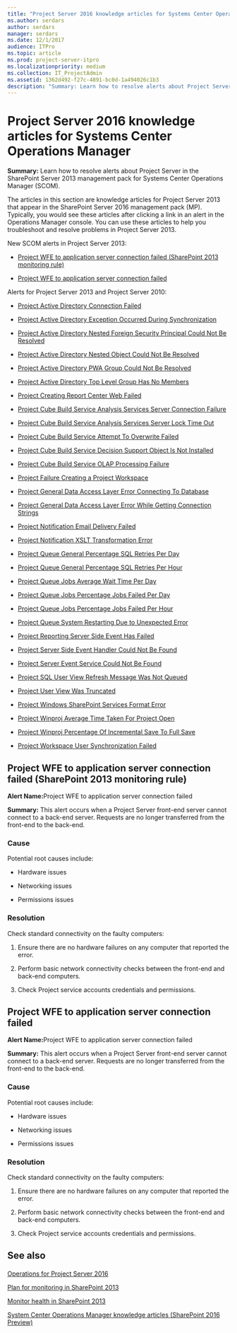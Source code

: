 ```yaml
---
title: "Project Server 2016 knowledge articles for Systems Center Operations Manager"
ms.author: serdars
author: serdars
manager: serdars
ms.date: 12/1/2017
audience: ITPro
ms.topic: article
ms.prod: project-server-itpro
ms.localizationpriority: medium
ms.collection: IT_ProjectAdmin
ms.assetid: 1362d492-f27c-4891-bc0d-1a494026c1b3
description: "Summary: Learn how to resolve alerts about Project Server in the SharePoint Server 2013 management pack for Systems Center Operations Manager (SCOM)."
---
```


# Project Server 2016 knowledge articles for Systems Center Operations Manager
 
 **Summary:** Learn how to resolve alerts about Project Server in the SharePoint Server 2013 management pack for Systems Center Operations Manager (SCOM).
  
The articles in this section are knowledge articles for Project Server 2013 that appear in the SharePoint Server 2016 management pack (MP). Typically, you would see these articles after clicking a link in an alert in the Operations Manager console. You can use these articles to help you troubleshoot and resolve problems in Project Server 2013.
  
New SCOM alerts in Project Server 2013:
  
- [Project WFE to application server connection failed (SharePoint 2013 monitoring rule)](#ProjectApp)
    
- [Project WFE to application server connection failed](#ProjectApp2)
    
Alerts for Project Server 2013 and Project Server 2010: 
  
- [Project Active Directory Connection Failed](/previous-versions/office/project-server-2010/ff678244(v=office.14))
    
- [Project Active Directory Exception Occurred During Synchronization](/previous-versions/office/project-server-2010/ff678246(v=office.14))
    
- [Project Active Directory Nested Foreign Security Principal Could Not Be Resolved](/previous-versions/office/project-server-2010/ff678245(v=office.14))
    
- [Project Active Directory Nested Object Could Not Be Resolved](/previous-versions/office/project-server-2010/ff678248(v=office.14))
    
- [Project Active Directory PWA Group Could Not Be Resolved](/previous-versions/office/project-server-2010/ff678243(v=office.14))
    
- [Project Active Directory Top Level Group Has No Members](/previous-versions/office/project-server-2010/ff730245(v=office.14))
    
- [Project Creating Report Center Web Failed](/previous-versions/office/project-server-2010/ff730237(v=office.14))
    
- [Project Cube Build Service Analysis Services Server Connection Failure](/previous-versions/office/project-server-2010/ff730236(v=office.14))
    
- [Project Cube Build Service Analysis Services Server Lock Time Out](/previous-versions/office/project-server-2010/ff730246(v=office.14))
    
- [Project Cube Build Service Attempt To Overwrite Failed](/previous-versions/office/project-server-2010/ff730251(v=office.14))
    
- [Project Cube Build Service Decision Support Object Is Not Installed](/previous-versions/office/project-server-2010/ff730231(v=office.14))
    
- [Project Cube Build Service OLAP Processing Failure](/previous-versions/office/project-server-2010/ff730240(v=office.14))
    
- [Project Failure Creating a Project Workspace](/previous-versions/office/project-server-2010/ff730239(v=office.14))
    
- [Project General Data Access Layer Error Connecting To Database](/previous-versions/office/project-server-2010/ff730253(v=office.14))
    
- [Project General Data Access Layer Error While Getting Connection Strings](/previous-versions/office/project-server-2010/ff730233(v=office.14))
    
- [Project Notification Email Delivery Failed](/previous-versions/office/project-server-2010/ff730235(v=office.14))
    
- [Project Notification XSLT Transformation Error](/previous-versions/office/project-server-2010/ff730240(v=office.14))
    
- [Project Queue General Percentage SQL Retries Per Day](/previous-versions/office/project-server-2010/ff730254(v=office.14))
    
- [Project Queue General Percentage SQL Retries Per Hour](/previous-versions/office/project-server-2010/ff730247(v=office.14))
    
- [Project Queue Jobs Average Wait Time Per Day](/previous-versions/office/project-server-2010/ff730230(v=office.14))
    
- [Project Queue Jobs Percentage Jobs Failed Per Day](/previous-versions/office/project-server-2010/ff730249(v=office.14))
    
- [Project Queue Jobs Percentage Jobs Failed Per Hour](/previous-versions/office/project-server-2010/ff730241(v=office.14))
    
- [Project Queue System Restarting Due to Unexpected Error](/previous-versions/office/project-server-2010/ff730248(v=office.14))
    
- [Project Reporting Server Side Event Has Failed](/previous-versions/office/project-server-2010/ff730255(v=office.14))
    
- [Project Server Side Event Handler Could Not Be Found](/previous-versions/office/project-server-2010/ff730250(v=office.14))
    
- [Project Server Event Service Could Not Be Found](/previous-versions/office/project-server-2010/ff730238(v=office.14))
    
- [Project SQL User View Refresh Message Was Not Queued](/previous-versions/office/project-server-2010/ff730232(v=office.14))
    
- [Project User View Was Truncated](/previous-versions/office/project-server-2010/ff730242(v=office.14))
    
- [Project Windows SharePoint Services Format Error](/previous-versions/office/project-server-2010/ff730243(v=office.14))
    
- [Project Winproj Average Time Taken For Project Open](/previous-versions/office/project-server-2010/ff730229(v=office.14))
    
- [Project Winproj Percentage Of Incremental Save To Full Save](/previous-versions/office/project-server-2010/ff730234(v=office.14))
    
- [Project Workspace User Synchronization Failed](/previous-versions/office/project-server-2010/ff730252(v=office.14))
    
## Project WFE to application server connection failed (SharePoint 2013 monitoring rule)
<a name="ProjectApp"> </a>

 <strong>Alert Name:</strong>Project WFE to application server connection failed
  
 **Summary:** This alert occurs when a Project Server front-end server cannot connect to a back-end server. Requests are no longer transferred from the front-end to the back-end.
  
### Cause

Potential root causes include: 
  
- Hardware issues
    
- Networking issues
    
- Permissions issues
    
### Resolution

Check standard connectivity on the faulty computers:
  
1. Ensure there are no hardware failures on any computer that reported the error.
    
2. Perform basic network connectivity checks between the front-end and back-end computers.
    
3. Check Project service accounts credentials and permissions.
    
## Project WFE to application server connection failed
<a name="ProjectApp2"> </a>

 <strong>Alert Name:</strong>Project WFE to application server connection failed
  
 **Summary:** This alert occurs when a Project Server front-end server cannot connect to a back-end server. Requests are no longer transferred from the front-end to the back-end.
  
### Cause

Potential root causes include: 
  
- Hardware issues
    
- Networking issues
    
- Permissions issues
    
### Resolution

Check standard connectivity on the faulty computers:
  
1. Ensure there are no hardware failures on any computer that reported the error.
    
2. Perform basic network connectivity checks between the front-end and back-end computers.
    
3. Check Project service accounts credentials and permissions.
    
## See also
<a name="ProjectApp2"> </a>

#### 

[Operations for Project Server 2016](operations-for-project-server-2016.md)

[Plan for monitoring in SharePoint 2013](/SharePoint/administration/monitoring-planning)
  
[Monitor health in SharePoint 2013](/SharePoint/administration/monitoring-overview)
  
[System Center Operations Manager knowledge articles (SharePoint 2016 Preview)](/SharePoint/technical-reference/system-center-operations-manager-knowledge-articles)